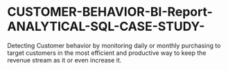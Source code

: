 # CUSTOMER-BEHAVIOR-BI-Report-ANALYTICAL-SQL-CASE-STUDY-
Detecting Customer behavior by monitoring daily or monthly purchasing to target customers in the most efficient and productive way to keep the revenue stream as it or even increase it.
